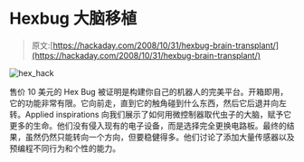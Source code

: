 # Hexbug 大脑移植

> 原文:[https://hackaday.com/2008/10/31/hexbug-brain-transplant/](https://hackaday.com/2008/10/31/hexbug-brain-transplant/)

![](../Images/e2c5024c4e8db4ed72bbb6e141d9ab62.png "hex_hack")

售价 10 美元的 Hex Bug 被证明是构建你自己的机器人的完美平台。开箱即用，它的功能非常有限。它向前走，直到它的触角碰到什么东西，然后它后退并向左转。Applied inspirations 向我们展示了如何用微控制器取代虫子的大脑，赋予它更多的生命。他们没有侵入现有的电子设备，而是选择完全更换电路板。最终的结果，虽然仍然只能转向一个方向，但要稳健得多。他们讨论了添加大量传感器以及预编程不同行为和个性的能力。